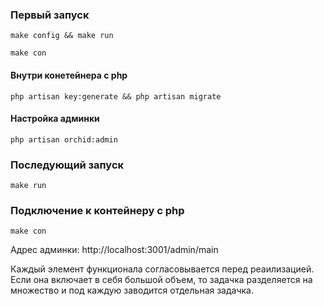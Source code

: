 ### Первый запуск
```shell
make config && make run
```
```shell
make con
```
#### Внутри конетейнера с php
```shell
php artisan key:generate && php artisan migrate
```
#### Настройка админки
```shell
php artisan orchid:admin
```
### Последующий запуск
```shell
make run
```
### Подключение к контейнеру с php
```shell
make con
```
Адрес админки: http://localhost:3001/admin/main

Каждый элемент функционала согласовывается перед реаилизацией. 
Если она включает в себя большой объем, то задачка разделяется на множество и под каждую заводится отдельная задачка.
